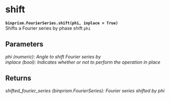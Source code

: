 # shift
**`binprism.FourierSeries.shift(phi, inplace = True)`** <br />
Shifts a Fourier series by phase shift `phi`
## Parameters
*phi (numeric): Angle to shift Fourier series by* <br />
*inplace (bool): Indicates whether or not to perform the operation in place*
## Returns
*shifted_fourier_series (binprism.FourierSeries): Fourier series shifted by phi*
